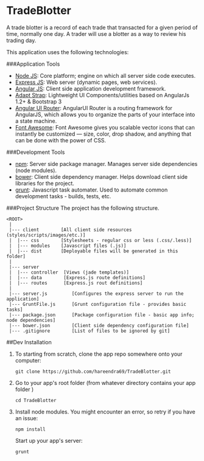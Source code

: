 # TradeBlotter
A trade blotter is a record of each trade that transacted for a given period of time, normally one day. A trader will use a blotter as a way to review his trading day.  

This application uses the following technologies:

###Application Tools
* [Node JS](http://nodejs.org/): Core platform; engine on which all server side code executes.
* [Express JS](http://expressjs.com/): Web server (dynamic pages, web services).
* [Angular JS](https://angularjs.org/): Client side application development framework.
* [Adapt Strap](https://github.com/Adaptv/adapt-strap): Lightweight UI Components/utilities based on AngularJs 1.2+ & Bootstrap 3
* [Angular UI Router](https://github.com/angular-ui/ui-router): AngularUI Router is a routing framework for AngularJS, which allows you to organize the parts of your interface into a state machine.
* [Font Awesome](http://fortawesome.github.io/Font-Awesome/): Font Awesome gives you scalable vector icons that can instantly be customized — size, color, drop shadow, and anything that can be done with the power of CSS.

###Development Tools
* [npm](https://www.npmjs.org/): Server side package manager. Manages server side dependencies (node modules).
* [bower](http://bower.io): Client side dependency manager. Helps download client side libraries for the project.
* [grunt](http://gruntjs.com/): Javascript task automater. Used to automate common development tasks - builds, tests, etc.

###Project Structure
The project has the following structure.

```
<ROOT>
 |
 |--- client        [All client side resources (styles/scripts/images/etc.)]
 |  |--- css        [Stylesheets - regular css or less (.css/.less)]
 |  |--- modules    [Javascript files (.js)]
 |  |--- dist       [Deployable files will be generated in this folder]
 |
 |--- server
 |  |--- controller  [Views (jade templates)]
 |  |--- data        [Express.js route definitions]
 |  |--- routes      [Express.js rout definitions]
 |
 |--- server.js         [Configures the express server to run the application]
 |--- GruntFile.js      [Grunt configuration file - provides basic tasks]
 |--- package.json      [Package configuration file - basic app info; node dependencies]
 |--- bower.json        [Client side dependency configuration file]
 |--- .gitignore        [List of files to be ignored by git]

```
##Dev Installation

1.  To starting from scratch, clone the app repo somewhere onto your computer:
    ```
    git clone https://github.com/hareendra69/TradeBlotter.git
    ```

2.  Go to your app's root folder (from whatever directory contains your app folder )
    ```
    cd TradeBlotter
    ```

3.  Install node modules. You might encounter an error, so retry if you have an issue:
    ```
    npm install
    ```

    Start up your app's server:
    ```
    grunt
    ```
